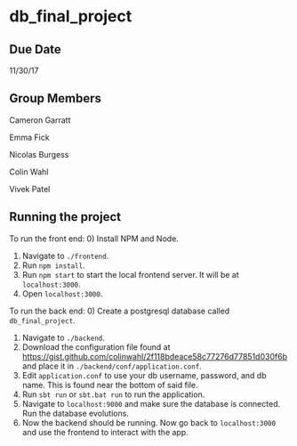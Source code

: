 # db_final_project

## Due Date
11/30/17

## Group Members

Cameron Garratt

Emma Fick

Nicolas Burgess

Colin Wahl

Vivek Patel

## Running the project

To run the front end:
0) Install NPM and Node.
1) Navigate to `./frontend`.
2) Run `npm install`.
3) Run `npm start` to start the local frontend server.  It will be at `localhost:3000`.
4) Open `localhost:3000`.

To run the back end:
0) Create a postgresql database called `db_final_project`.
1) Navigate to `./backend`.
2) Download the configuration file found at https://gist.github.com/colinwahl/2f118bdeace58c77276d77851d030f6b and place it in `./backend/conf/application.conf`.
3) Edit `application.conf` to use your db username, password, and db name. This is found near the bottom of said file.
4) Run `sbt run` or `sbt.bat run` to run the application. 
5) Navigate to `localhost:9000` and make sure the database is connected.  Run the database evolutions.
6) Now the backend should be running.  Now go back to `localhost:3000` and use the frontend to interact with the app.
